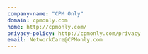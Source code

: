 ```yaml
---
company-name: "CPM Only"
domain: cpmonly.com
home: http://cpmonly.com/
privacy-policy: http://cpmonly.com/privacy
email: NetworkCare@CPMonly.com
---
```




